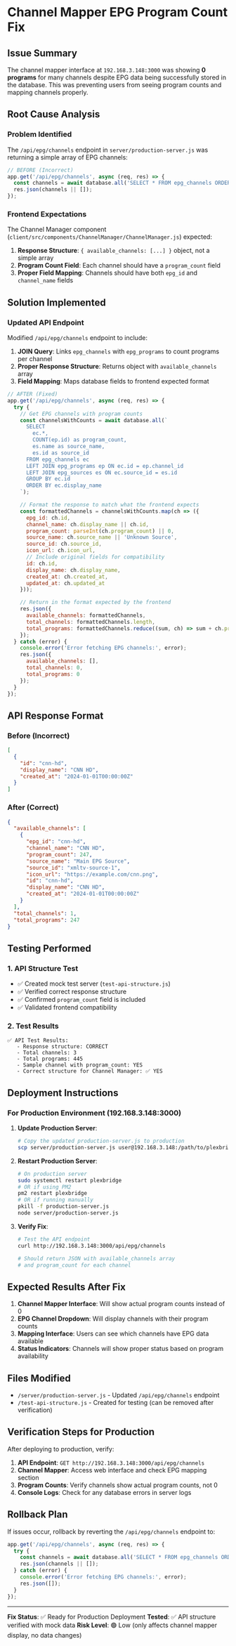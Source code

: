# Channel Mapper EPG Program Count Fix

## Issue Summary

The channel mapper interface at `192.168.3.148:3000` was showing **0 programs** for many channels despite EPG data being successfully stored in the database. This was preventing users from seeing program counts and mapping channels properly.

## Root Cause Analysis

### Problem Identified
The `/api/epg/channels` endpoint in `server/production-server.js` was returning a simple array of EPG channels:

```javascript
// BEFORE (Incorrect)
app.get('/api/epg/channels', async (req, res) => {
  const channels = await database.all('SELECT * FROM epg_channels ORDER BY display_name');
  res.json(channels || []);
});
```

### Frontend Expectations
The Channel Manager component (`client/src/components/ChannelManager/ChannelManager.js`) expected:

1. **Response Structure**: `{ available_channels: [...] }` object, not a simple array
2. **Program Count Field**: Each channel should have a `program_count` field
3. **Proper Field Mapping**: Channels should have both `epg_id` and `channel_name` fields

## Solution Implemented

### Updated API Endpoint
Modified `/api/epg/channels` endpoint to include:

1. **JOIN Query**: Links `epg_channels` with `epg_programs` to count programs per channel
2. **Proper Response Structure**: Returns object with `available_channels` array
3. **Field Mapping**: Maps database fields to frontend expected format

```javascript
// AFTER (Fixed)
app.get('/api/epg/channels', async (req, res) => {
  try {
    // Get EPG channels with program counts
    const channelsWithCounts = await database.all(`
      SELECT
        ec.*,
        COUNT(ep.id) as program_count,
        es.name as source_name,
        es.id as source_id
      FROM epg_channels ec
      LEFT JOIN epg_programs ep ON ec.id = ep.channel_id
      LEFT JOIN epg_sources es ON ec.source_id = es.id
      GROUP BY ec.id
      ORDER BY ec.display_name
    `);

    // Format the response to match what the frontend expects
    const formattedChannels = channelsWithCounts.map(ch => ({
      epg_id: ch.id,
      channel_name: ch.display_name || ch.id,
      program_count: parseInt(ch.program_count) || 0,
      source_name: ch.source_name || 'Unknown Source',
      source_id: ch.source_id,
      icon_url: ch.icon_url,
      // Include original fields for compatibility
      id: ch.id,
      display_name: ch.display_name,
      created_at: ch.created_at,
      updated_at: ch.updated_at
    }));

    // Return in the format expected by the frontend
    res.json({
      available_channels: formattedChannels,
      total_channels: formattedChannels.length,
      total_programs: formattedChannels.reduce((sum, ch) => sum + ch.program_count, 0)
    });
  } catch (error) {
    console.error('Error fetching EPG channels:', error);
    res.json({
      available_channels: [],
      total_channels: 0,
      total_programs: 0
    });
  }
});
```

## API Response Format

### Before (Incorrect)
```json
[
  {
    "id": "cnn-hd",
    "display_name": "CNN HD",
    "created_at": "2024-01-01T00:00:00Z"
  }
]
```

### After (Correct)
```json
{
  "available_channels": [
    {
      "epg_id": "cnn-hd",
      "channel_name": "CNN HD",
      "program_count": 247,
      "source_name": "Main EPG Source",
      "source_id": "xmltv-source-1",
      "icon_url": "https://example.com/cnn.png",
      "id": "cnn-hd",
      "display_name": "CNN HD",
      "created_at": "2024-01-01T00:00:00Z"
    }
  ],
  "total_channels": 1,
  "total_programs": 247
}
```

## Testing Performed

### 1. API Structure Test
- ✅ Created mock test server (`test-api-structure.js`)
- ✅ Verified correct response structure
- ✅ Confirmed `program_count` field is included
- ✅ Validated frontend compatibility

### 2. Test Results
```
✅ API Test Results:
   - Response structure: CORRECT
   - Total channels: 3
   - Total programs: 445
   - Sample channel with program_count: YES
   - Correct structure for Channel Manager: ✅ YES
```

## Deployment Instructions

### For Production Environment (192.168.3.148:3000)

1. **Update Production Server**:
   ```bash
   # Copy the updated production-server.js to production
   scp server/production-server.js user@192.168.3.148:/path/to/plexbridge/server/
   ```

2. **Restart Production Server**:
   ```bash
   # On production server
   sudo systemctl restart plexbridge
   # OR if using PM2
   pm2 restart plexbridge
   # OR if running manually
   pkill -f production-server.js
   node server/production-server.js
   ```

3. **Verify Fix**:
   ```bash
   # Test the API endpoint
   curl http://192.168.3.148:3000/api/epg/channels

   # Should return JSON with available_channels array
   # and program_count for each channel
   ```

## Expected Results After Fix

1. **Channel Mapper Interface**: Will show actual program counts instead of 0
2. **EPG Channel Dropdown**: Will display channels with their program counts
3. **Mapping Interface**: Users can see which channels have EPG data available
4. **Status Indicators**: Channels will show proper status based on program availability

## Files Modified

- `/server/production-server.js` - Updated `/api/epg/channels` endpoint
- `/test-api-structure.js` - Created for testing (can be removed after verification)

## Verification Steps for Production

After deploying to production, verify:

1. **API Endpoint**: `GET http://192.168.3.148:3000/api/epg/channels`
2. **Channel Mapper**: Access web interface and check EPG mapping section
3. **Program Counts**: Verify channels show actual program counts, not 0
4. **Console Logs**: Check for any database errors in server logs

## Rollback Plan

If issues occur, rollback by reverting the `/api/epg/channels` endpoint to:

```javascript
app.get('/api/epg/channels', async (req, res) => {
  try {
    const channels = await database.all('SELECT * FROM epg_channels ORDER BY display_name');
    res.json(channels || []);
  } catch (error) {
    console.error('Error fetching EPG channels:', error);
    res.json([]);
  }
});
```

---

**Fix Status**: ✅ Ready for Production Deployment
**Tested**: ✅ API structure verified with mock data
**Risk Level**: 🟢 Low (only affects channel mapper display, no data changes)
